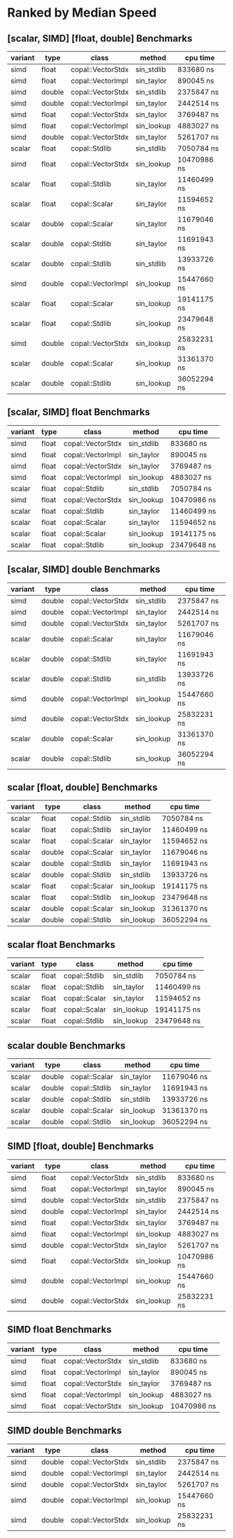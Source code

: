 # Ranked by Median Speed

## [scalar, SIMD] [float, double] Benchmarks
 variant | type   | class             | method     | cpu time    
---------|--------|-------------------|------------|-------------
 simd    | float  | copal::VectorStdx | sin_stdlib | 833680 ns   
 simd    | float  | copal::VectorImpl | sin_taylor | 890045 ns   
 simd    | double | copal::VectorStdx | sin_stdlib | 2375847 ns  
 simd    | double | copal::VectorImpl | sin_taylor | 2442514 ns  
 simd    | float  | copal::VectorStdx | sin_taylor | 3769487 ns  
 simd    | float  | copal::VectorImpl | sin_lookup | 4883027 ns  
 simd    | double | copal::VectorStdx | sin_taylor | 5261707 ns  
 scalar  | float  | copal::Stdlib     | sin_stdlib | 7050784 ns  
 simd    | float  | copal::VectorStdx | sin_lookup | 10470986 ns 
 scalar  | float  | copal::Stdlib     | sin_taylor | 11460499 ns 
 scalar  | float  | copal::Scalar     | sin_taylor | 11594652 ns 
 scalar  | double | copal::Scalar     | sin_taylor | 11679046 ns 
 scalar  | double | copal::Stdlib     | sin_taylor | 11691943 ns 
 scalar  | double | copal::Stdlib     | sin_stdlib | 13933726 ns 
 simd    | double | copal::VectorImpl | sin_lookup | 15447660 ns 
 scalar  | float  | copal::Scalar     | sin_lookup | 19141175 ns 
 scalar  | float  | copal::Stdlib     | sin_lookup | 23479648 ns 
 simd    | double | copal::VectorStdx | sin_lookup | 25832231 ns 
 scalar  | double | copal::Scalar     | sin_lookup | 31361370 ns 
 scalar  | double | copal::Stdlib     | sin_lookup | 36052294 ns 


## [scalar, SIMD] float Benchmarks
 variant | type  | class             | method     | cpu time    
---------|-------|-------------------|------------|-------------
 simd    | float | copal::VectorStdx | sin_stdlib | 833680 ns   
 simd    | float | copal::VectorImpl | sin_taylor | 890045 ns   
 simd    | float | copal::VectorStdx | sin_taylor | 3769487 ns  
 simd    | float | copal::VectorImpl | sin_lookup | 4883027 ns  
 scalar  | float | copal::Stdlib     | sin_stdlib | 7050784 ns  
 simd    | float | copal::VectorStdx | sin_lookup | 10470986 ns 
 scalar  | float | copal::Stdlib     | sin_taylor | 11460499 ns 
 scalar  | float | copal::Scalar     | sin_taylor | 11594652 ns 
 scalar  | float | copal::Scalar     | sin_lookup | 19141175 ns 
 scalar  | float | copal::Stdlib     | sin_lookup | 23479648 ns 


## [scalar, SIMD] double Benchmarks
 variant | type   | class             | method     | cpu time    
---------|--------|-------------------|------------|-------------
 simd    | double | copal::VectorStdx | sin_stdlib | 2375847 ns  
 simd    | double | copal::VectorImpl | sin_taylor | 2442514 ns  
 simd    | double | copal::VectorStdx | sin_taylor | 5261707 ns  
 scalar  | double | copal::Scalar     | sin_taylor | 11679046 ns 
 scalar  | double | copal::Stdlib     | sin_taylor | 11691943 ns 
 scalar  | double | copal::Stdlib     | sin_stdlib | 13933726 ns 
 simd    | double | copal::VectorImpl | sin_lookup | 15447660 ns 
 simd    | double | copal::VectorStdx | sin_lookup | 25832231 ns 
 scalar  | double | copal::Scalar     | sin_lookup | 31361370 ns 
 scalar  | double | copal::Stdlib     | sin_lookup | 36052294 ns 


## scalar [float, double] Benchmarks
 variant | type   | class         | method     | cpu time    
---------|--------|---------------|------------|-------------
 scalar  | float  | copal::Stdlib | sin_stdlib | 7050784 ns  
 scalar  | float  | copal::Stdlib | sin_taylor | 11460499 ns 
 scalar  | float  | copal::Scalar | sin_taylor | 11594652 ns 
 scalar  | double | copal::Scalar | sin_taylor | 11679046 ns 
 scalar  | double | copal::Stdlib | sin_taylor | 11691943 ns 
 scalar  | double | copal::Stdlib | sin_stdlib | 13933726 ns 
 scalar  | float  | copal::Scalar | sin_lookup | 19141175 ns 
 scalar  | float  | copal::Stdlib | sin_lookup | 23479648 ns 
 scalar  | double | copal::Scalar | sin_lookup | 31361370 ns 
 scalar  | double | copal::Stdlib | sin_lookup | 36052294 ns 


## scalar float Benchmarks
 variant | type  | class         | method     | cpu time    
---------|-------|---------------|------------|-------------
 scalar  | float | copal::Stdlib | sin_stdlib | 7050784 ns  
 scalar  | float | copal::Stdlib | sin_taylor | 11460499 ns 
 scalar  | float | copal::Scalar | sin_taylor | 11594652 ns 
 scalar  | float | copal::Scalar | sin_lookup | 19141175 ns 
 scalar  | float | copal::Stdlib | sin_lookup | 23479648 ns 


## scalar double Benchmarks
 variant | type   | class         | method     | cpu time    
---------|--------|---------------|------------|-------------
 scalar  | double | copal::Scalar | sin_taylor | 11679046 ns 
 scalar  | double | copal::Stdlib | sin_taylor | 11691943 ns 
 scalar  | double | copal::Stdlib | sin_stdlib | 13933726 ns 
 scalar  | double | copal::Scalar | sin_lookup | 31361370 ns 
 scalar  | double | copal::Stdlib | sin_lookup | 36052294 ns 


## SIMD [float, double] Benchmarks
 variant | type   | class             | method     | cpu time    
---------|--------|-------------------|------------|-------------
 simd    | float  | copal::VectorStdx | sin_stdlib | 833680 ns   
 simd    | float  | copal::VectorImpl | sin_taylor | 890045 ns   
 simd    | double | copal::VectorStdx | sin_stdlib | 2375847 ns  
 simd    | double | copal::VectorImpl | sin_taylor | 2442514 ns  
 simd    | float  | copal::VectorStdx | sin_taylor | 3769487 ns  
 simd    | float  | copal::VectorImpl | sin_lookup | 4883027 ns  
 simd    | double | copal::VectorStdx | sin_taylor | 5261707 ns  
 simd    | float  | copal::VectorStdx | sin_lookup | 10470986 ns 
 simd    | double | copal::VectorImpl | sin_lookup | 15447660 ns 
 simd    | double | copal::VectorStdx | sin_lookup | 25832231 ns 


## SIMD float Benchmarks
 variant | type  | class             | method     | cpu time    
---------|-------|-------------------|------------|-------------
 simd    | float | copal::VectorStdx | sin_stdlib | 833680 ns   
 simd    | float | copal::VectorImpl | sin_taylor | 890045 ns   
 simd    | float | copal::VectorStdx | sin_taylor | 3769487 ns  
 simd    | float | copal::VectorImpl | sin_lookup | 4883027 ns  
 simd    | float | copal::VectorStdx | sin_lookup | 10470986 ns 


## SIMD double Benchmarks
 variant | type   | class             | method     | cpu time    
---------|--------|-------------------|------------|-------------
 simd    | double | copal::VectorStdx | sin_stdlib | 2375847 ns  
 simd    | double | copal::VectorImpl | sin_taylor | 2442514 ns  
 simd    | double | copal::VectorStdx | sin_taylor | 5261707 ns  
 simd    | double | copal::VectorImpl | sin_lookup | 15447660 ns 
 simd    | double | copal::VectorStdx | sin_lookup | 25832231 ns 
